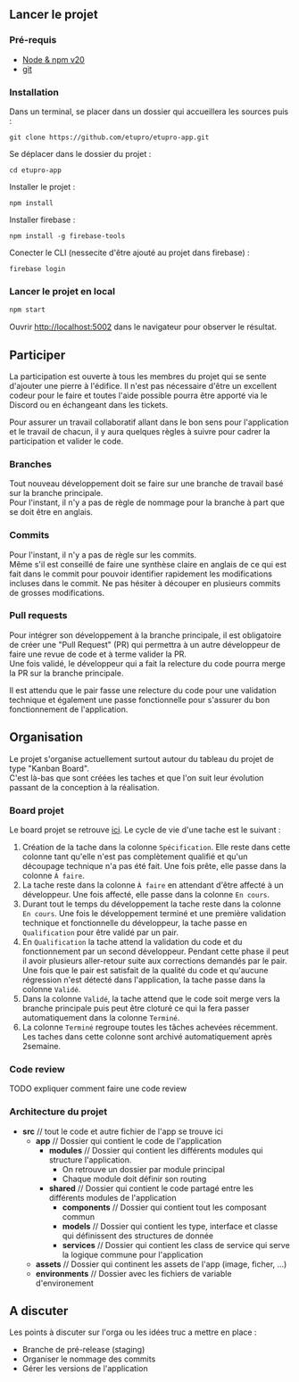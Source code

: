 ## Lancer le projet

### Pré-requis

- [Node & npm v20](https://nodejs.org/en/download)
- [git](https://git-scm.com/downloads)

### Installation

Dans un terminal, se placer dans un dossier qui accueillera les sources puis :

```shell
git clone https://github.com/etupro/etupro-app.git
```

Se déplacer dans le dossier du projet :

```shell
cd etupro-app
```

Installer le projet :

```shell
npm install
```

Installer firebase :

```shell
npm install -g firebase-tools
```

Conecter le CLI (nessecite d'être ajouté au projet dans firebase) :

```shell
firebase login
```

### Lancer le projet en local

```bash
npm start
```

Ouvrir [http://localhost:5002](http://localhost:5002) dans le navigateur pour observer le résultat.

## Participer

La participation est ouverte à tous les membres du projet qui se sente d'ajouter une pierre à l'édifice.
Il n'est pas nécessaire d'être un excellent codeur pour le faire et toutes l'aide possible pourra être
apporté via le Discord ou en échangeant dans les tickets.

Pour assurer un travail collaboratif allant dans le bon sens pour l'application et le travail de chacun,
il y aura quelques règles à suivre pour cadrer la participation et valider le code.

### Branches

Tout nouveau développement doit se faire sur une branche de travail basé sur la branche principale.  
Pour l'instant, il n'y a pas de règle de nommage pour la branche à part que se doit être en anglais.

### Commits

Pour l'instant, il n'y a pas de règle sur les commits.  
Même s'il est conseillé de faire une synthèse claire en anglais de ce qui est fait dans le commit pour pouvoir identifier
rapidement les modifications incluses dans le commit. Ne pas hésiter à découper en plusieurs commits de grosses
modifications.

### Pull requests

Pour intégrer son développement à la branche principale, il est obligatoire de créer une "Pull Request" (PR)
qui permettra à un autre développeur de faire une revue de code et à terme valider la PR.  
Une fois validé, le développeur qui a fait la relecture du code pourra merge la PR sur la branche principale.

Il est attendu que le pair fasse une relecture du code pour une validation technique et également une passe
fonctionnelle pour s'assurer du bon fonctionnement de l'application.

## Organisation

Le projet s'organise actuellement surtout autour du tableau du projet de type "Kanban Board".  
C'est là-bas que sont créées les taches et que l'on suit leur évolution passant de la conception
à la réalisation.

### Board projet

Le board projet se retrouve [ici](https://github.com/orgs/etupro/projects/1).
Le cycle de vie d'une tache est le suivant :

1. Création de la tache dans la colonne `Spécification`. Elle reste dans cette colonne tant qu'elle
   n'est pas complètement qualifié et qu'un découpage technique n'a pas été fait. Une fois prête, elle
   passe dans la colonne `À faire`.
2. La tache reste dans la colonne `À faire` en attendant d'être affecté à un développeur. Une fois affecté,
   elle passe dans la colonne `En cours`.
3. Durant tout le temps du développement la tache reste dans la colonne `En cours`. Une fois le
   développement terminé et une première validation technique et fonctionnelle du développeur, la tache
   passe en `Qualification` pour être validé par un pair.
4. En `Qualification` la tache attend la validation du code et du fonctionnement par un second développeur.
   Pendant cette phase il peut il avoir plusieurs aller-retour suite aux corrections demandés par le pair. Une
   fois que le pair est satisfait de la qualité du code et qu'aucune régression n'est détecté dans l'application,
   la tache passe dans la colonne `Validé`.
5. Dans la colonne `Validé`, la tache attend que le code soit merge vers la branche principale puis peut
   être cloturé ce qui la fera passer automatiquement dans la colonne `Terminé`.
6. La colonne `Terminé` regroupe toutes les tâches achevées récemment. Les taches dans cette colonne sont archivé
   automatiquement après 2semaine.

### Code review

TODO expliquer comment faire une code review

### Architecture du projet

- **src** // tout le code et autre fichier de l'app se trouve ici
  - **app** // Dossier qui contient le code de l'application
    - **modules** // Dossier qui contient les différents modules qui structure l'application.
      - On retrouve un dossier par module principal
      - Chaque module doit définir son routing
    - **shared** // Dossier qui contient le code partagé entre les différents modules de l'application
      - **components** // Dossier qui contient tout les composant commun
      - **models** // Dossier qui contient les type, interface et classe qui définissent des structures de donnée
      - **services** // Dossier qui contient les class de service qui serve la logique commune pour l'application
  - **assets** // Dossier qui continent les assets de l'app (image, ficher, ...)
  - **environments** // Dossier avec les fichiers de variable d'environement

## A discuter

Les points à discuter sur l'orga ou les idées truc a mettre en place :

- Branche de pré-release (staging)
- Organiser le nommage des commits
- Gérer les versions de l'application
